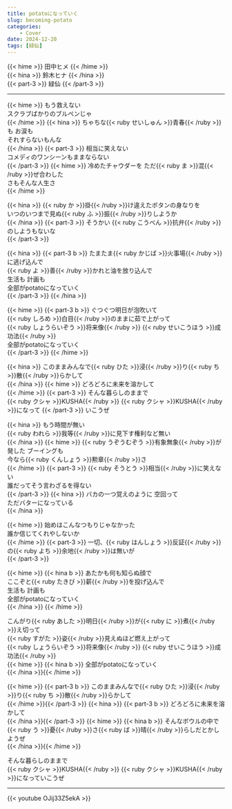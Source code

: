 ```yaml
---
title: potatoになっていく
slug: becoming-potato
categories:
    - Cover
date: 2024-12-20
tags: [緑仙]
---
```


{{< hime >}}
田中ヒメ
{{< /hime >}}  
{{< hina >}}
鈴木ヒナ
{{< /hina >}}  
{{< part-3 >}}
緑仙
{{< /part-3 >}}  

---

{{< hime >}}
もう救えない  
スクラブばかりのブルペンじゃ  
{{< /hime >}}
{{< hina >}}
ちゃちな{{< ruby せいしゅん >}}青春{{< /ruby >}}も お涙も  
それすらないもんな  
{{< /hina >}}
{{< part-3 >}}
相当に笑えない  
コメディのワンシーンもままならない  
{{< /part-3 >}}
{{< hime >}}
冷めたチャウダーを ただ{{< ruby ま >}}混{{< /ruby >}}ぜ合わした  
さもそんな人生さ  
{{< /hime >}}

{{< hina >}}
{{< ruby か >}}掛{{< /ruby >}}け違えたボタンの身なりを  
いつのいつまで見ぬ{{< ruby ふ >}}振{{< /ruby >}}りしようか  
{{< /hina >}}
{{< part-3 >}}
そうかい {{< ruby こうべん >}}抗弁{{< /ruby >}}のしようもないな  
{{< /part-3 >}}

{{< hina >}}
{{< part-3 b >}}
たまたま{{< ruby かじば >}}火事場{{< /ruby >}}に逃げ込んで  
{{< ruby よ >}}善{{< /ruby >}}かれと油を放り込んで  
生活も 計画も  
全部がpotatoになっていく  
{{< /part-3 >}}
{{< /hina >}}

{{< hime >}}
{{< part-3 b >}}
ぐつぐつ明日が泡吹いて  
{{< ruby しろめ >}}白目{{< /ruby >}}のままに茹で上がって  
{{< ruby しょうらいぞう >}}将来像{{< /ruby >}} {{< ruby せいこうほう >}}成功法{{< /ruby >}}  
全部がpotatoになっていく  
{{< /part-3 >}}
{{< /hime >}}

{{< hina >}}
このままみんなで{{< ruby ひた >}}浸{{< /ruby >}}り{{< ruby ち >}}散{{< /ruby >}}らかして  
{{< /hina >}}
{{< hime >}}
どろどろに未来を溶かして  
{{< /hime >}}
{{< part-3 >}}
そんな暮らしのままで  
{{< ruby クシャ >}}KUSHA{{< /ruby >}} {{< ruby クシャ >}}KUSHA{{< /ruby >}}になって
{{< /part-3 >}}
いこうぜ  

{{< hina >}}
もう時間が無い  
{{< ruby われら >}}我等{{< /ruby >}}に見下す権利など無い  
{{< /hina >}}
{{< hime >}}
{{< ruby うぞうむぞう >}}有象無象{{< /ruby >}}が発した ブーイングも  
今なら{{< ruby くんしょう >}}勲章{{< /ruby >}}さ  
{{< /hime >}}
{{< part-3 >}}
{{< ruby そうとう >}}相当{{< /ruby >}}に笑えない  
誰だってそう言わざるを得ない  
{{< /part-3 >}}
{{< hina >}}
バカの一つ覚えのように 空回って  
ただバターになっている  
{{< /hina >}}

{{< hime >}}
始めはこんなつもりじゃなかった  
誰か信じてくれやしないか  
{{< /hime >}}
{{< part-3 >}}
一切、{{< ruby はんしょう >}}反証{{< /ruby >}}の{{< ruby よち >}}余地{{< /ruby >}}は無いが  
{{< /part-3 >}}

{{< hime >}}
{{< hina b >}}
あたかも何も知らぬ顔で  
ここぞと{{< ruby たきび >}}薪{{< /ruby >}}を投げ込んで  
生活も 計画も  
全部がpotatoになっていく  
{{< /hina >}}
{{< /hime >}}

こんがり{{< ruby あした >}}明日{{< /ruby >}}が{{< ruby に >}}煮{{< /ruby >}}え切って  
{{< ruby すがた >}}姿{{< /ruby >}}見えぬほど燃え上がって  
{{< ruby しょうらいぞう >}}将来像{{< /ruby >}} {{< ruby せいこうほう >}}成功法{{< /ruby >}}  
{{< hime >}}
{{< hina b >}}
全部がpotatoになっていく  
{{< /hina >}}{{< /hime >}}

{{< hime >}}
{{< part-3 b >}}
このままみんなで{{< ruby ひた >}}浸{{< /ruby >}}り{{< ruby ち >}}散{{< /ruby >}}らかして  
{{< /hime >}}{{< /part-3 >}}
{{< hina >}}
{{< part-3 b >}}
どろどろに未来を溶かして  
{{< /hina >}}{{< /part-3 >}}
{{< hime >}}
{{< hina b >}}
そんなボウルの中で  
{{< ruby う >}}憂{{< /ruby >}}さ{{< ruby ば >}}晴{{< /ruby >}}らしだとかしようぜ  
{{< /hina >}}{{< /hime >}}

そんな暮らしのままで  
{{< ruby クシャ >}}KUSHA{{< /ruby >}} {{< ruby クシャ >}}KUSHA{{< /ruby >}}になっていこうぜ  

---

{{< youtube OJij33Z5ekA >}}
